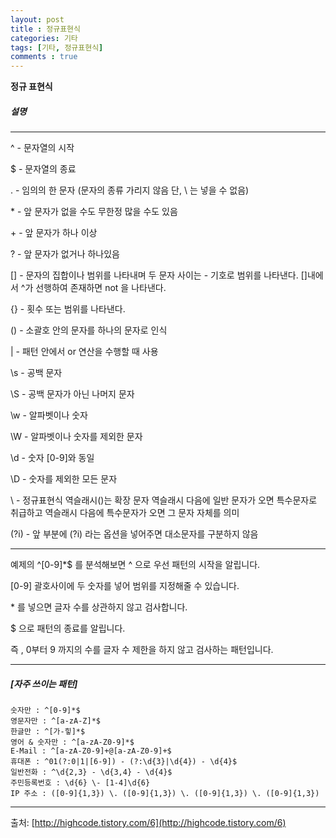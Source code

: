 ```yaml
---
layout: post
title : 정규표현식
categories: 기타
tags: [기타, 정규표현식]
comments : true
---
```


**정규 표현식**

##### 설명 

--- 


^ -  문자열의 시작

$ -  문자열의 종료

. - 임의의 한 문자 (문자의 종류 가리지 않음 단, \ 는 넣을 수 없음)

&#42; -  앞 문자가 없을 수도 무한정 많을 수도 있음

&#43; -  앞 문자가 하나 이상

? -  앞 문자가 없거나 하나있음

[] - 문자의 집합이나 범위를 나타내며 두 문자 사이는 - 기호로 범위를 나타낸다. []내에서 ^가 선행하여 존재하면 not 을 나타낸다.

{} -  횟수 또는 범위를 나타낸다.

() -  소괄호 안의 문자를 하나의 문자로 인식 

| -  패턴 안에서 or 연산을 수행할 때 사용

\s -  공백 문자

\S -  공백 문자가 아닌 나머지 문자

\w -  알파벳이나 숫자

\W -  알파벳이나 숫자를 제외한 문자

\d -  숫자 [0-9]와 동일

\D -  숫자를 제외한 모든 문자

\  - 정규표현식 역슬래시(\)는 확장 문자
 역슬래시 다음에 일반 문자가 오면 특수문자로 취급하고 역슬래시 다음에 특수문자가 오면 그 문자 자체를 의미

(?i) -  앞 부분에 (?i) 라는 옵션을 넣어주면 대소문자를 구분하지 않음

--- 

예제의 ^[0-9]*$ 를 분석해보면 ^ 으로 우선 패턴의 시작을 알립니다.

[0-9] 괄호사이에 두 숫자를 넣어 범위를 지정해줄 수 있습니다.

&#42; 를 넣으면 글자 수를 상관하지 않고 검사합니다.

$ 으로 패턴의 종료를 알립니다.

즉 , 0부터 9 까지의 수를 글자 수 제한을 하지 않고 검사하는 패턴입니다.

--- 

##### [자주 쓰이는 패턴]

    숫자만 : ^[0-9]*$
    영문자만 : ^[a-zA-Z]*$
    한글만 : ^[가-힣]*$
    영어 & 숫자만 : ^[a-zA-Z0-9]*$
    E-Mail : ^[a-zA-Z0-9]+@[a-zA-Z0-9]+$
    휴대폰 : ^01(?:0|1|[6-9]) - (?:\d{3}|\d{4}) - \d{4}$
    일반전화 : ^\d{2,3} - \d{3,4} - \d{4}$
    주민등록번호 : \d{6} \- [1-4]\d{6}
    IP 주소 : ([0-9]{1,3}) \. ([0-9]{1,3}) \. ([0-9]{1,3}) \. ([0-9]{1,3})

--- 

출처: [http://highcode.tistory.com/6](http://highcode.tistory.com/6)
